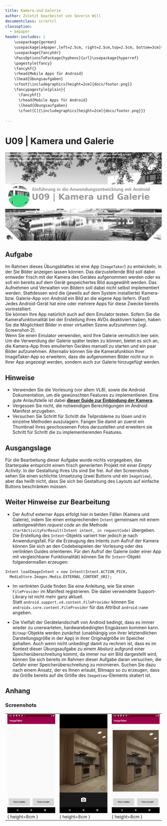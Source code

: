 ```yaml
---
title: Kamera-und-Galerie
author: Zuletzt bearbeitet von Severin Will
documentclass: scrartcl
classoption:
  - a4paper
header-includes: |
    \usepackage{german} 
    \usepackage[a4paper,left=2.5cm, right=2.5cm,top=2.5cm, bottom=3cm]{geometry}
    \usepackage{fancyhdr}
    \PassOptionsToPackage{hyphens}{url}\usepackage{hyperref}
    \pagestyle{fancy}
    \fancyhf{}
    \rhead{Mobile Apps für Android}
    \lhead{Übungsaufgaben}
    \cfoot{\includegraphics[height=2cm]{docs/footer.png}}
    \fancypagestyle{plain}{
      \fancyhf{}
      \rhead{Mobile Apps für Android}
      \lhead{Übungsaufgaben}
      \cfoot[C]{\includegraphics[height=2cm]{docs/footer.png}}}
      
---
```


# U09 | Kamera und Galerie

![Cover für die neunte Übungsaufgabe](./docs/cover.png)

## Aufgabe

Im Rahmen dieses Übungsblattes ist eine App (`ImageTaker`) zu entwickeln, in der Sie Bilder anzeigen lassen können. Das darzustellende Bild soll dabei entweder frisch mit der Kamera des Gerätes aufgenommen werden oder es soll ein bereits auf dem Gerät gespeichertes Bild ausgewählt werden. Das Aufnehmen und Verwalten von Bildern soll dabei nicht selbst implementiert werden. Stattdessen wird die (jeweils auf dem System installierte) Kamera- bzw. Galerie-App von Android ein Bild an die eigene App liefern. (Fast) Jedes Android-Gerät hat eine oder mehrere Apps für diese Zwecke bereits vorinstalliert.  
Sie können Ihre App natürlich auch auf dem Emulator testen. Sofern Sie die Kamerafunktionalität bei der Erstellung Ihres AVDs deaktiviert haben, haben Sie die Möglichkeit Bilder in einer virtuellen Szene aufzunehmen (vgl. Screenshot-2).  
Wenn Sie einen Emulator verwenden, wird Ihre Galerie vermutlich leer sein. Um die Verwendung der Galerie später testen zu können, bietet es sich an, die Kamera-App Ihres emulierten Gerätes manuell zu starten und ein paar Bilder aufzunehmen. Alternativ können Sie die Kamerafunktion Ihrer ImageTaker-App so erweitern, dass die aufgenommen Bilder nicht nur in Ihrer App angezeigt werden, sondern auch zur Galerie hinzugefügt werden. 

## Hinweise

* Verwenden Sie die Vorlesung (vor allem VL8), sowie die Android Dokumentation, um die gewünschten Features zu implementieren. Eine gute Anlaufstelle ist dabei [**dieser Guide zur Einbindung der Kamera**](https://developer.android.com/training/camera/photobasics).   
* Vergessen Sie nicht, die notwendigen Berechtigungen im Android Manifest anzugeben.  
* Versuchen Sie Schritt für Schritt die Teilprobleme zu lösen und in einzelne Methoden auszulagern. Fangen Sie damit an zuerst ein Thumbnail ihres geschossenen Fotos darzustellen und erweitern sie Schritt für Schritt die zu implementierenden Features.  
  
## Ausgangslage

Für die Bearbeitung dieser Aufgabe wurde nichts vorgegeben, das Starterpake entspricht einem frisch generierten Projekt mit einer *Empty Activity*. In der Gestaltung Ihres UIs sind Sie frei. Auf den Screenshots sehen Sie einen schlichte Umsetzung (zwei Buttons und ein `ImageView`), aber das heißt nicht, dass Sie sich bei Gestaltung des Layouts auf einfache Buttons beschränken müssen.
   
## Weiter Hinweise zur Bearbeitung

* Der Aufruf externer Apps erfolgt hier in beiden Fällen (Kamera und Galerie), indem Sie einen entsprechenden `Intent` gemeinsam mit einem selbstgewählten *request code* an die Methode `startActivityForResult(Intent intent, in requestCode)` übergeben. Die Erstellung des `Intent`-Objekts variiert hier jedoch je nach Anwendungsfall. Für die Erzeugung des Intents zum Aufruf der Kamera können Sie sich an den Codebeispielen der Vorlesung oder des verlinkten Guides orientieren. Für den Aufruf der Galerie (oder einer App mit vergleichbarer Funktionalität) können Sie Ihr `Intent`-Objekt folgendermaßen erzeugen:  
```
Intent loadImageIntent = new Intent(Intent.ACTION_PICK,
  MediaStore.Images.Media.EXTERNAL_CONTENT_URI);
```  
* Im verlinkten Guide finden Sie eine Anleitung, wie Sie einen `FileProvider` im Manifest registrieren. Die dabei verwendete Support-Library ist nicht mehr ganz aktuell.  
Statt `android.support.v4.content.FileProvider` können Sie `androidx.core.content.FileProvider` für das Attribut `android:name` angeben.  

* Die Vielfalt der Gerätelandschaft von Android bedingt, dass es immer wieder zu unerwarteten, hardwarebedingten Engpässen kommen kann. `Bitmap`-Objekte werden zunächst (unabhängig von ihrer letztendlichen Darstellungsgröße in der App) in ihrer Originalgröße im Speicher gehalten. Auch wenn nicht unbedingt damit zu rechnen ist, dass es im Kontext dieser Übungsaufgabe zu einem Absturz aufgrund einer Speicherüberschreitung kommt, da immer nur ein Bild dargestellt wird, können Sie sich bereits im Rahmen dieser Aufgabe daran versuchen, die Gefahr einer Speicherüberschreitung zu minimieren. Suchen Sie dazu nach einem Ansatz, der es Ihnen erlaubt, Bitmaps so zu erzeugen, dass die Größe bereits auf die Größe des `ImageView`-Elements skaliert ist.  

## Anhang
### Screenshots

| | | |
|-|-|-|
|![Screenshot der ImageTaker-App](./docs/screenshot-1.png "Ansicht nach Start der App"){ height=8cm } |![Screenshot der ImageTaker-App](./docs/screenshot-2.png "Kameransicht"){ height=8cm } |![Screenshot der ImageTaker-App](./docs/screenshot-3.png "Anzeige des Bildes in der App"){ height=8cm }|
